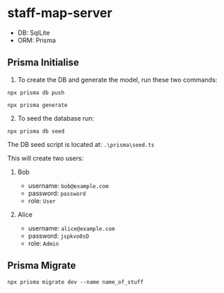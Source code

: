 # staff-map-server

* DB: SqlLite 
* ORM: Prisma


## Prisma Initialise

1. To create the DB and generate the model, run these two commands:

```shell
npx prisma db push

npx prisma generate
```

2. To seed the database run:

```shell
npx prisma db seed
```

The DB seed script is located at: ```.\prisma\seed.ts```

This will create two users:

1. Bob
   * username: ```bob@example.com```
   * password: ```password```
   * role: ```User```

2. Alice
   * username: ```alice@example.com```
   * password: ```jspkvo0sD```
   * role: ```Admin```

## Prisma Migrate

```shell
npx prisma migrate dev --name name_of_stuff
```
